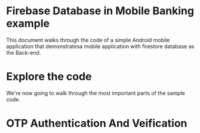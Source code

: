 # Firebase Database in Mobile Banking example
This document walks through the code of a simple Android mobile application that demonstratesa mobile application with firestore database as the Back-end.

# Explore the code
We're now going to walk through the most important parts of the sample code.

# OTP Authentication And Veification
